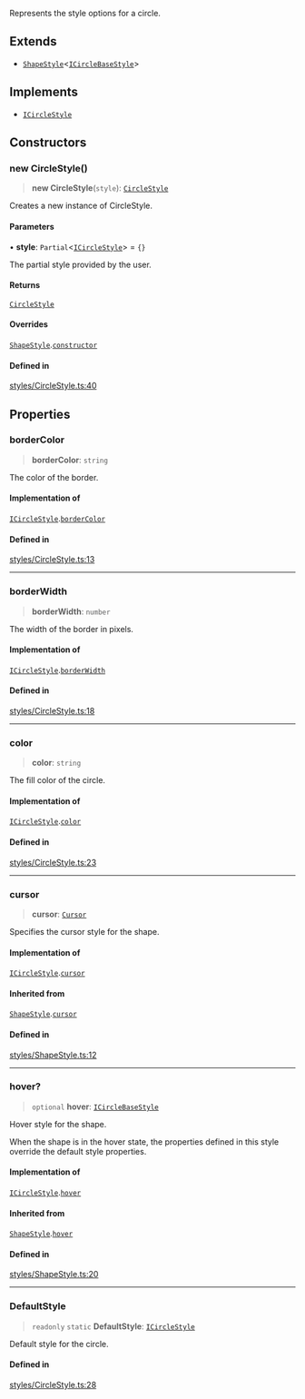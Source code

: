 Represents the style options for a circle.

## Extends

- [`ShapeStyle`](ShapeStyle.md)\<[`ICircleBaseStyle`](../interfaces/ICircleBaseStyle.md)\>

## Implements

- [`ICircleStyle`](../interfaces/ICircleStyle.md)

## Constructors

### new CircleStyle()

> **new CircleStyle**(`style`): [`CircleStyle`](CircleStyle.md)

Creates a new instance of CircleStyle.

#### Parameters

• **style**: `Partial`\<[`ICircleStyle`](../interfaces/ICircleStyle.md)\> = `{}`

The partial style provided by the user.

#### Returns

[`CircleStyle`](CircleStyle.md)

#### Overrides

[`ShapeStyle`](ShapeStyle.md).[`constructor`](ShapeStyle.md#constructors)

#### Defined in

[styles/CircleStyle.ts:40](https://github.com/avolutions/canvas-painter/blob/main/src/styles/CircleStyle.ts#L40)

## Properties

### borderColor

> **borderColor**: `string`

The color of the border.

#### Implementation of

[`ICircleStyle`](../interfaces/ICircleStyle.md).[`borderColor`](../interfaces/ICircleStyle.md#bordercolor)

#### Defined in

[styles/CircleStyle.ts:13](https://github.com/avolutions/canvas-painter/blob/main/src/styles/CircleStyle.ts#L13)

***

### borderWidth

> **borderWidth**: `number`

The width of the border in pixels.

#### Implementation of

[`ICircleStyle`](../interfaces/ICircleStyle.md).[`borderWidth`](../interfaces/ICircleStyle.md#borderwidth)

#### Defined in

[styles/CircleStyle.ts:18](https://github.com/avolutions/canvas-painter/blob/main/src/styles/CircleStyle.ts#L18)

***

### color

> **color**: `string`

The fill color of the circle.

#### Implementation of

[`ICircleStyle`](../interfaces/ICircleStyle.md).[`color`](../interfaces/ICircleStyle.md#color)

#### Defined in

[styles/CircleStyle.ts:23](https://github.com/avolutions/canvas-painter/blob/main/src/styles/CircleStyle.ts#L23)

***

### cursor

> **cursor**: [`Cursor`](../enumerations/Cursor.md)

Specifies the cursor style for the shape.

#### Implementation of

[`ICircleStyle`](../interfaces/ICircleStyle.md).[`cursor`](../interfaces/ICircleStyle.md#cursor)

#### Inherited from

[`ShapeStyle`](ShapeStyle.md).[`cursor`](ShapeStyle.md#cursor)

#### Defined in

[styles/ShapeStyle.ts:12](https://github.com/avolutions/canvas-painter/blob/main/src/styles/ShapeStyle.ts#L12)

***

### hover?

> `optional` **hover**: [`ICircleBaseStyle`](../interfaces/ICircleBaseStyle.md)

Hover style for the shape.

When the shape is in the hover state, the properties defined in this style
override the default style properties.

#### Implementation of

[`ICircleStyle`](../interfaces/ICircleStyle.md).[`hover`](../interfaces/ICircleStyle.md#hover)

#### Inherited from

[`ShapeStyle`](ShapeStyle.md).[`hover`](ShapeStyle.md#hover)

#### Defined in

[styles/ShapeStyle.ts:20](https://github.com/avolutions/canvas-painter/blob/main/src/styles/ShapeStyle.ts#L20)

***

### DefaultStyle

> `readonly` `static` **DefaultStyle**: [`ICircleStyle`](../interfaces/ICircleStyle.md)

Default style for the circle.

#### Defined in

[styles/CircleStyle.ts:28](https://github.com/avolutions/canvas-painter/blob/main/src/styles/CircleStyle.ts#L28)
